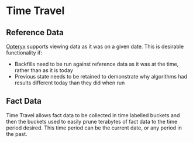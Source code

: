 # Time Travel

## Reference Data

[Opteryx](https://mabel-dev.github.io/opteryx/) supports viewing data as it was on a given date. This is desirable functionality if:

- Backfills need to be run against reference data as it was at the time, rather than as it is today
- Previous state needs to be retained to demonstrate why algorithms had results different today than they did when run

## Fact Data

Time Travel allows fact data to be collected in time labelled buckets and then the buckets used to easily prune terabytes of fact data to the time period desired. This time period can be the current date, or any period in the past.
